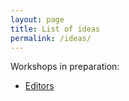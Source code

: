 ```yaml
---
layout: page
title: List of ideas
permalink: /ideas/
---
```


Workshops in preparation:

* [Editors](link-to-editors)

